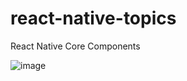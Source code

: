 # react-native-topics

React Native Core Components

![image](https://github.com/raartist/react-native-topics/assets/60755611/46229dcb-b52f-4fe6-b5cb-e1631810cd37)
